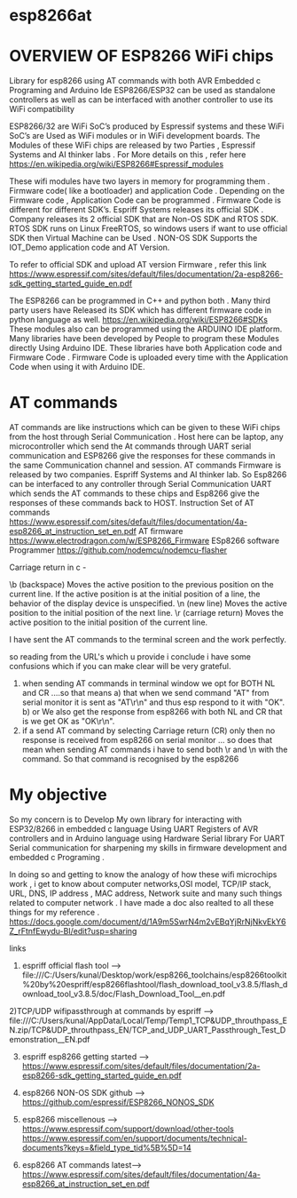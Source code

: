 # esp8266at

# OVERVIEW OF ESP8266 WiFi chips
Library for esp8266 using AT commands with both  AVR Embedded c Programing and Arduino Ide 
ESP8266/ESP32  can be used as standalone controllers as well as can be interfaced with another controller to use its WiFi compatibility 


ESP8266/32 are WiFi SoC’s produced by Espressif  systems and these WiFi SoC’s are Used as WiFi modules or in WiFi development boards.
The Modules of these WiFi chips are released by two Parties , Espressif Systems and AI thinker labs . For More details on this , refer here https://en.wikipedia.org/wiki/ESP8266#Espressif_modules


These wifi modules have two layers in memory for programming them . Firmware code( like a bootloader)  and application Code . Depending on the Firmware code , Application Code can be programmed . Firmware Code is different for different SDK’s.
 Espriff Systems releases its official SDK . Company releases its 2 official SDK that are Non-OS SDK and RTOS SDK.   RTOS SDK runs on Linux FreeRTOS, so windows users if want to use official SDK then Virtual Machine can be Used . NON-OS SDK Supports the IOT_Demo application code and AT Version.
 
 
To refer to official SDK  and upload AT version Firmware , refer this link https://www.espressif.com/sites/default/files/documentation/2a-esp8266-sdk_getting_started_guide_en.pdf

The ESP8266 can be programmed in C++ and python both . Many third party users have Released its SDK which has different firmware code in python language as well.
https://en.wikipedia.org/wiki/ESP8266#SDKs
These modules also can be programmed using the ARDUINO IDE platform. Many libraries have been developed by People to program these Modules directly Using Arduino IDE. These libraries have both Application code and Firmware Code . Firmware Code is uploaded every time with the Application Code when using it with Arduino IDE.


# AT commands
AT commands are like instructions which can be given to these WiFi chips from the host through Serial Communication . Host here can be laptop, any microcontroller which send the At commands through UART serial communication and ESP8266 give the responses for these commands in the same Communication channel and session. 
AT commands Firmware is released by two companies. Espriff Systems and AI thinker lab.
So Esp8266 can be interfaced to any controller through Serial Communication UART which sends the AT commands to these chips and Esp8266 give the responses of these commands back to HOST. 
Instruction Set of AT commands
https://www.espressif.com/sites/default/files/documentation/4a-esp8266_at_instruction_set_en.pdf
AT firmware
https://www.electrodragon.com/w/ESP8266_Firmware
ESp8266  software Programmer 
https://github.com/nodemcu/nodemcu-flasher

Carriage return in c -

\b (backspace) Moves the active position to the previous position on the current line. If the active position is at the initial position of a line, the behavior of the display device is unspecified.
\n (new line) Moves the active position to the initial position of the next line.
\r (carriage return) Moves the active position to the initial position of the current line.



I have sent the AT commands to the terminal screen and the work perfectly.

so reading from the URL's which u provide i conclude i have some confusions which if you can make clear will be very grateful.
1) when sending AT commands in terminal window we opt for BOTH NL and CR ....so that means
      a) that when we send command "AT" from serial monitor it is sent as  "AT\r\n" and thus esp respond to it with "OK".
       b) or We also get the response from esp8266 with both NL and CR that is we get OK as "OK\r\n".
2) if a send AT command by selecting Carriage return (CR) only then no response is received from esp8266 on serial monitor ... so does that mean when sending AT commands i have to send both  \r and \n with the command. So that command is recognised by the esp8266


# My objective

So my concern is to Develop My own library for interacting with ESP32/8266 in embedded c language Using UART Registers   of AVR controllers and in Arduino language using Hardware Serial library For UART Serial communication for sharpening my skills in firmware development and embedded c Programing .

In doing so and getting to know the analogy of how these wifi microchips work , i get to know about computer networks,OSI model, TCP/IP stack, URL, DNS, IP address , MAC address, Network suite  and many such things related to computer network . I have made a doc also realted to all these things for my reference .
https://docs.google.com/document/d/1A9m5SwrN4m2vEBqYjRrNjNkvEkY6Z_rFtnfEwydu-BI/edit?usp=sharing





links

1) espriff official flash tool --> file:///C:/Users/kunal/Desktop/work/esp8266_toolchains/esp8266toolkit%20by%20espriff/esp8266flashtool/flash_download_tool_v3.8.5/flash_download_tool_v3.8.5/doc/Flash_Download_Tool__en.pdf

2)TCP/UDP wifipassthrough at commands by espriff -->
file:///C:/Users/kunal/AppData/Local/Temp/Temp1_TCP&UDP_throuthpass_EN.zip/TCP&UDP_throuthpass_EN/TCP_and_UDP_UART_Passthrough_Test_Demonstration__EN.pdf

3) espriff esp8266 getting started -->
https://www.espressif.com/sites/default/files/documentation/2a-esp8266-sdk_getting_started_guide_en.pdf


4) esp8266 NON-OS SDK github -->
https://github.com/espressif/ESP8266_NONOS_SDK


5) esp8266 miscellenous -->
https://www.espressif.com/support/download/other-tools
https://www.espressif.com/en/support/documents/technical-documents?keys=&field_type_tid%5B%5D=14


6) esp8266 AT commands latest-->
https://www.espressif.com/sites/default/files/documentation/4a-esp8266_at_instruction_set_en.pdf


